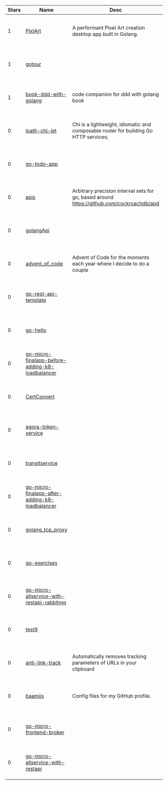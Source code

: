 | Stars | Name | Desc | Created | 
| ----- | ------- | ------------- | ------------- |
| 1 | [PixlArt](https://github.com/Nennii-CallyNtete/PixlArt) | A performant Pixel Art creation desktop app built in Golang. | 2022-12-25 00:33:57 +0000 UTC |
| 1 | [gotour](https://github.com/Turnikov/gotour) |  | 2022-12-25 00:25:16 +0000 UTC |
| 1 | [book-ddd-with-golang](https://github.com/milhamh95/book-ddd-with-golang) | code companion for ddd with golang book | 2022-12-25 00:18:51 +0000 UTC |
| 0 | [loath-chi-jet](https://github.com/basklab/loath-chi-jet) | Chi is a lightweight, idiomatic and composable router for building Go HTTP services; | 2022-12-25 01:14:36 +0000 UTC |
| 0 | [go-todo-app](https://github.com/aaaasahi/go-todo-app) |  | 2022-12-25 00:09:02 +0000 UTC |
| 0 | [apis](https://github.com/amzuko/apis) | Arbitrary precision interval sets for go, based around https://github.com/cockroachdb/apd | 2022-12-25 00:15:37 +0000 UTC |
| 0 | [golangApi](https://github.com/RaySheikh/golangApi) |  | 2022-12-25 00:44:57 +0000 UTC |
| 0 | [advent_of_code](https://github.com/carb/advent_of_code) | Advent of Code for the moments each year where I decide to do a couple | 2022-12-25 01:11:38 +0000 UTC |
| 0 | [go-rest-api-template](https://github.com/primitivehacker/go-rest-api-template) |  | 2022-12-25 01:04:30 +0000 UTC |
| 0 | [go-hello](https://github.com/sulfan-fithub/go-hello) |  | 2022-12-25 01:12:15 +0000 UTC |
| 0 | [go-micro-finalapp-before-adding-k8-loadbalancer](https://github.com/hubshahin/go-micro-finalapp-before-adding-k8-loadbalancer) |  | 2022-12-25 01:04:06 +0000 UTC |
| 0 | [CertConvert](https://github.com/JRascagneres/CertConvert) |  | 2022-12-25 01:36:44 +0000 UTC |
| 0 | [agora-token-service](https://github.com/GeorgebigG/agora-token-service) |  | 2022-12-25 01:01:28 +0000 UTC |
| 0 | [transitservice](https://github.com/housekeeper-software/transitservice) |  | 2022-12-25 00:30:43 +0000 UTC |
| 0 | [go-micro-finalapp-after-adding-k8-loadbalancer](https://github.com/hubshahin/go-micro-finalapp-after-adding-k8-loadbalancer) |  | 2022-12-25 01:06:41 +0000 UTC |
| 0 | [golang_tcp_proxy](https://github.com/Tswenson-hub/golang_tcp_proxy) |  | 2022-12-25 01:10:39 +0000 UTC |
| 0 | [go-exercises](https://github.com/letiercamila/go-exercises) |  | 2022-12-25 00:53:44 +0000 UTC |
| 0 | [go-micro-allservice-with-restapi-rabbitmq](https://github.com/hubshahin/go-micro-allservice-with-restapi-rabbitmq) |  | 2022-12-25 01:02:57 +0000 UTC |
| 0 | [test9](https://github.com/sh-serenity/test9) |  | 2022-12-25 00:46:55 +0000 UTC |
| 0 | [anti-link-track](https://github.com/dogboy21/anti-link-track) | Automatically removes tracking parameters of URLs in your clipboard | 2022-12-25 01:15:37 +0000 UTC |
| 0 | [baamiis](https://github.com/baamiis/baamiis) | Config files for my GitHub profile. | 2022-12-25 00:45:08 +0000 UTC |
| 0 | [go-micro-frontend-broker](https://github.com/hubshahin/go-micro-frontend-broker) |  | 2022-12-25 00:39:19 +0000 UTC |
| 0 | [go-micro-allservice-with-restapi](https://github.com/hubshahin/go-micro-allservice-with-restapi) |  | 2022-12-25 01:01:49 +0000 UTC |

